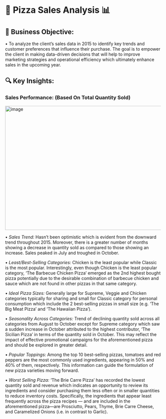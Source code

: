 # 🍕 Pizza Sales Analysis 📊

## 📌 Business Objective:
• To analyze the client’s sales data in 2015 to identify key trends and customer preferences that influence their purchase. The goal is to empower the client in making data-driven decisions that will help to improve marketing strategies and operational efficiency which ultimately enhance sales in the upcoming year.

## 🔍 Key Insights:
### Sales Performance: (Based On Total Quantity Sold)

<img width="800" height="400" alt="image" src="https://github.com/user-attachments/assets/a36e9dac-e154-4f5a-a3ba-ad5f4da37f1e" />

•	*Sales Trend:* Hasn’t been optimistic which is evident from the downward trend throughout 2015. Moreover, there is a greater number of months showing a decrease in quantity sold as compared to those showing an increase. Sales peaked in July and troughed in October. 


•	*Least/Best-Selling Categories:* Chicken is the least popular while Classic is the most popular. Interestingly, even though Chicken is the least popular category, ‘The Barbecue Chicken Pizza’ emerged as the 2nd highest bought pizza potentially due to the desirable combination of barbecue chicken and sauce which are not found in other pizzas in that same category.


•	*Ideal Pizza Sizes:* Generally large for Supreme, Veggie and Chicken categories typically for sharing and small for Classic category for personal consumption which include the 2 best-selling pizzas in small size (e.g. ‘The Big Meat Pizza’ and ‘The Hawaiian Pizza’).


•	*Seasonality Across Categories:* Trend of declining quantity sold across all categories from August to October except for Supreme category which saw a sudden increase in October attributed to the highest contributor, ‘The Sicilian Pizza’ in terms of the quantity sold in October. This may reflect the impact of effective promotional campaigns for the aforementioned pizza and should be explored in greater detail. 


•	*Popular Toppings:* Among the top 10 best-selling pizzas, tomatoes and red peppers are the most commonly used ingredients, appearing in 50% and 40% of them, respectively. This information can guide the formulation of new pizza varieties moving forward.


•	*Worst Selling Pizza:* ‘The Brie Carre Pizza’ has recorded the lowest quantity sold and revenue which indicates an opportunity to review its ingredients and consider purchasing them less often or in smaller quantities to reduce inventory costs. Specifically, the ingredients that appear least frequently across the pizza recipes — and are included in the aforementioned pizza—are Prosciutto, Pears, Thyme, Brie Carre Cheese, and Caramelized Onions (i.e. in contrast to Garlic).




